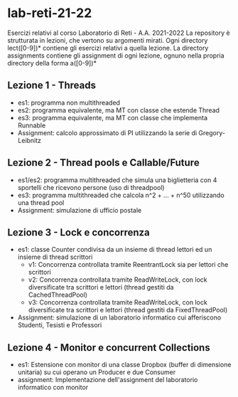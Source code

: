 # lab-reti-21-22
Esercizi relativi al corso Laboratorio di Reti - A.A. 2021-2022
La repository è strutturata in lezioni, che vertono su argomenti mirati. Ogni directory
lect\([0-9])\* contiene gli esercizi relativi a quella lezione. La directory assignments contiene
gli assignment di ogni lezione, ognuno nella propria directory della forma a([0-9])\*
## Lezione 1 - Threads
- es1: programma non multithreaded
- es2: programma equivalente, ma MT con classe che estende Thread
- es3: programma equivalente, ma MT con classe che implementa Runnable
- Assignment: calcolo approssimato di PI utilizzando la serie di Gregory-Leibnitz
## Lezione 2 - Thread pools e Callable/Future
- es1/es2: programma multithreaded che simula una biglietteria con 4 sportelli che ricevono persone (uso di threadpool)
- es3: programma multithreaded che calcola n^2 + ... + n^50 utilizzando una thread pool
- Assignment: simulazione di ufficio postale
## Lezione 3 - Lock e concorrenza
- es1: classe Counter condivisa da un insieme di thread lettori ed un insieme di thread scrittori
  - v1: Concorrenza controllata tramite ReentrantLock sia per lettori che scrittori
  - v2: Concorrenza controllata tramite ReadWriteLock, con lock diversificate tra scrittori e lettori (thread gestiti da CachedThreadPool)
  - v3: Concorrenza controllata tramite ReadWriteLock, con lock diversificate tra scrittori e lettori (thread gestiti da FixedThreadPool)
- Assignment: simulazione di un laboratorio informatico cui afferiscono Studenti, Tesisti e Professori
## Lezione 4 - Monitor e concurrent Collections
- es1: Estensione con monitor di una classe Dropbox (buffer di dimensione unitaria) su cui operano un Producer e due Consumer
- assignment: Implementazione dell'assignment del laboratorio informatico con monitor
